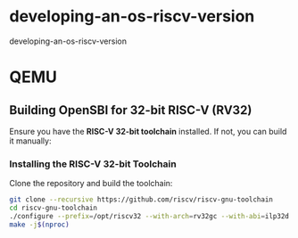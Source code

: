 # developing-an-os-riscv-version
developing-an-os-riscv-version


# QEMU 

## Building OpenSBI for 32-bit RISC-V (RV32)

Ensure you have the **RISC-V 32-bit toolchain** installed. If not, you can build it manually:

### Installing the RISC-V 32-bit Toolchain
Clone the repository and build the toolchain:

```sh
git clone --recursive https://github.com/riscv/riscv-gnu-toolchain
cd riscv-gnu-toolchain
./configure --prefix=/opt/riscv32 --with-arch=rv32gc --with-abi=ilp32d
make -j$(nproc)

